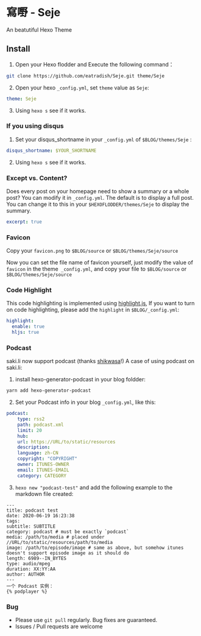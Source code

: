 # 寫嘢 - Seje
An beatutiful Hexo Theme

## Install
1. Open your Hexo flodder and Execute the following command：

```bash
git clone https://github.com/eatradish/Seje.git theme/Seje
```

2. Open your hexo `_config.yml`, set `theme` value as `Seje`:

```yaml
theme: Seje
```

3. Using `hexo s` see if it works.

### If you using disqus
1. Set your disqus_shortname in your `_config.yml` of `$BLOG/themes/Seje` :
  ```yaml
  disqus_shortname: $YOUR_SHORTNAME
  ```

2. Using `hexo s` see if it works.

### Except vs. Content?
Does every post on your homepage need to show a summary or a whole post? You can modify it in `_config.yml`. The default is to display a full post. You can change it to this in your `$HEXOFLODDER/themes/Seje` to display the summary.

```yaml
excerpt: true
```

### Favicon
Copy your `favicon.png` to `$BLOG/source` or `$BLOG/themes/Seje/source`

Now you can set the file name of favicon yourself, just modify the value of `favicon` in the theme` _config.yml`, and copy your file to `$BLOG/source` or `$BLOG/themes/Seje/source`

### Code Highlight
This code highlighting is implemented using [highlight.js](https://highlightjs.org/), If you want to turn on code highlighting, please add the `highlight` in `$BLOG/_config.yml`:

```yaml
highlight:
  enable: true
  hljs: true
```

### Podcast

saki.li now support podcast (thanks [shikwasa](https://github.com/jessuni/shikwasa)!) A case of using podcast on saki.li:

1. install hexo-generator-podcast in your blog foldder:

```bash
yarn add hexo-generator-podcast
```

2. Set your Podcast info in your blog `_config.yml`, like this:

```yaml
podcast:
    type: rss2
    path: podcast.xml
    limit: 20
    hub:
    url: https://URL/to/static/resources
    description: 
    language: zh-CN
    copyright: "COPYRIGHT"
    owner: ITUNES-OWNER
    email: ITUNES-EMAIL
    category: CATEGORY
```

3. `hexo new "podcast-test"` and add the following example to the markdown file created:

```
---
title: podcast test
date: 2020-06-19 16:23:38
tags:
subtitle: SUBTITLE
category: podcast # must be exactly `podcast`
media: /path/to/media # placed under //URL/to/static/resources/path/to/media
image: /path/to/episode/image # same as above, but somehow itunes doesn't support episode image as it should do
length: 6989--IN_BYTES
type: audio/mpeg
duration: XX:YY:AA
author: AUTHOR
---
一个 Podcast 实例：
{% podplayer %}
```

### Bug
- Please use `git pull` regularly. Bug fixes are guaranteed.
- Issues / Pull requests are welcome
